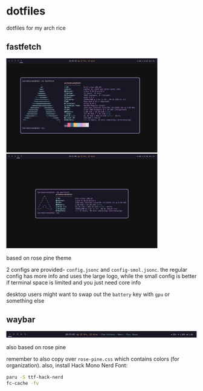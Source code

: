 # dotfiles
dotfiles for my arch rice

## fastfetch
<img src="images/fetch.png" alt="my rice (normal fetch)" width="400"/> <img src="images/fetch-smol.png" alt="my rice (normal fetch)" width="400"/>

based on rose pine theme

2 configs are provided- `config.jsonc` and `config-smol.jsonc`. the regular config has more info and uses the large logo, while the small config is better if terminal space is limited and you just need core info

desktop users might want to swap out the `battery` key with `gpu` or something else
## waybar
<img src="images/waybar.png" alt="my rice (normal fetch)" width="800"/> 

also based on rose pine

remember to also copy over `rose-pine.css` which contains colors (for organization). also, install Hack Mono Nerd Font:

```bash
paru -S ttf-hack-nerd
fc-cache -fv
```
